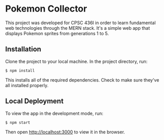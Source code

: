 # Pokemon Collector
This project was developed for CPSC 436I in order to learn fundamental web technologies through the MERN stack. It's a simple web app that displays Pokemon sprites from generations 1 to 5.

## Installation

Clone the project to your local machine. In the project directory, run:
```
$ npm install
```
This installs all of the required dependencies. Check to make sure they've all installed properly.

## Local Deployment
To view the app in the development mode, run: 
```
$ npm start
```
Then open [http://localhost:3000](http://localhost:3000) to view it in the browser.

